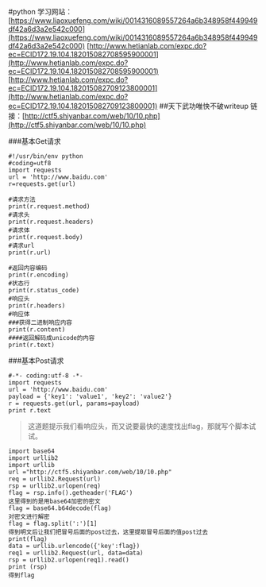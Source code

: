 #python
学习网站：   
[https://www.liaoxuefeng.com/wiki/0014316089557264a6b348958f449949df42a6d3a2e542c000](https://www.liaoxuefeng.com/wiki/0014316089557264a6b348958f449949df42a6d3a2e542c000)
[http://www.hetianlab.com/expc.do?ec=ECID172.19.104.182015082708595900001](http://www.hetianlab.com/expc.do?ec=ECID172.19.104.182015082708595900001)
[http://www.hetianlab.com/expc.do?ec=ECID172.19.104.182015082709123800001](http://www.hetianlab.com/expc.do?ec=ECID172.19.104.182015082709123800001)
##天下武功唯快不破writeup
链接：[http://ctf5.shiyanbar.com/web/10/10.php](http://ctf5.shiyanbar.com/web/10/10.php)



###基本Get请求

    #!/usr/bin/env python
    #coding=utf8
    import requests
    url = 'http://www.baidu.com'
    r=requests.get(url)

    #请求方法
    print(r.request.method)
    #请求头
    print(r.request.headers)
    #请求体
    print(r.request.body)
    #请求url
    print(r.url)
    
    #返回内容编码
    print(r.encoding)
    #状态行
    print(r.status_code)
    #响应头
    print(r.headers)
    #响应体
    ###获得二进制响应内容
    print(r.content)
    ####返回解码成unicode的内容
    print(r.text)

###基本Post请求

    #-*- coding:utf-8 -*-
    import requests
    url = 'http://www.baidu.com'
    payload = {'key1': 'value1', 'key2': 'value2'}
    r = requests.get(url, params=payload)
    print r.text




>这道题提示我们看响应头，而又说要最快的速度找出flag，那就写个脚本试试。


    import base64
    import urllib2 
    import urllib
    url ="http://ctf5.shiyanbar.com/web/10/10.php"
    req = urllib2.Request(url)
    rsp = urllib2.urlopen(req)
    flag = rsp.info().getheader('FLAG')
    这里得到的是用base64加密的密文
    flag = base64.b64decode(flag)
    对密文进行解密
    flag = flag.split(':')[1]  
    得到明文后让我们把冒号后面的post过去，这里提取冒号后面的值post过去
    print(flag)  
    data = urllib.urlencode({'key':flag})  
    req1 = urllib2.Request(url, data=data)  
    rsp = urllib2.urlopen(req1).read()   
    print (rsp)
	得到flag

